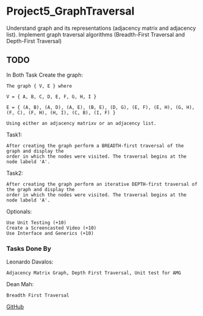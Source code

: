 # Project5_GraphTraversal
Understand graph and its representations (adjacency matrix and adjacency list). Implement graph traversal algorithms (Breadth-First Traversal and Depth-First Traversal)

## TODO

In Both Task Create the graph:

    The graph { V, E } where 
    
    V = { A, B, C, D, E, F, G, H, I }
    
    E = { (A, B), (A, D), (A, E), (B, E), (D, G), (E, F), (E, H), (G, H), (F, C), (F, H), (H, I), (C, B), (I, F) }

    Using either an adjacency matrixv or an adjacency list.


Task1:

    After creating the graph perform a BREADTH-first traversal of the graph and display the
    order in which the nodes were visited. The traversal begins at the node labeld 'A'.

Task2:

    After creating the graph perform an iterative DEPTH-first traversal of the graph and display the
    order in which the nodes were visited. The traversal begins at the node labeld 'A'.

Optionals:
    
    Use Unit Testing (+10)
    Create a Screencasted Video (+10)
    Use Interface and Generics (+10)

### Tasks Done By


Leonardo Davalos:

    Adjacency Matrix Graph, Depth First Traversal, Unit test for AMG

Dean Mah:

    Breadth First Traversal
    
[GitHub](https://github.com/CS-2400-Team-DL/Project5_GraphTraversal.git)